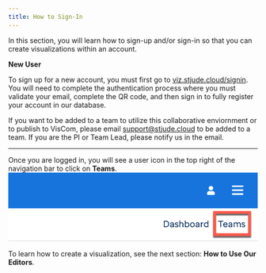 ```yaml
---
title: How to Sign-In
---
```

In this section, you will learn how to sign-up and/or sign-in so that you can create visualizations within an account.

**New User**

To sign up for a new account, you must first go to [viz.stjude.cloud/signin](viz.stjude.cloud/signin). You will need to complete the authentication process where you must validate your email, complete the QR code, and then sign in to fully register your account in our database.

If you want to be added to a team to utilize this collaborative enviornment or to publish to VisCom, please email [support@stjude.cloud](support@stjude.cloud) to be added to a team. If you are the PI or Team Lead, please notify us in the email. 

-----

Once you are logged in, you will see a user icon in the top right of the navigation bar to click on **Teams**.
![](./teams.png) 

To learn how to create a visualization, see the next section: **How to Use Our Editors**.